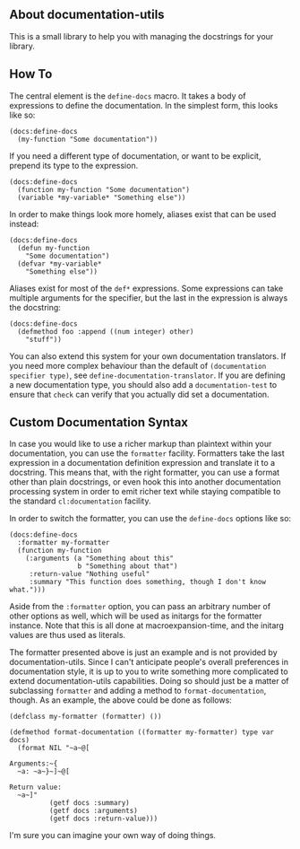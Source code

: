 ## About documentation-utils
This is a small library to help you with managing the docstrings for your library.

## How To
The central element is the `define-docs` macro. It takes a body of expressions to define the documentation. In the simplest form, this looks like so:

    (docs:define-docs
      (my-function "Some documentation"))

If you need a different type of documentation, or want to be explicit, prepend its type to the expression.

    (docs:define-docs
      (function my-function "Some documentation")
      (variable *my-variable* "Something else"))

In order to make things look more homely, aliases exist that can be used instead:

    (docs:define-docs
      (defun my-function
        "Some documentation")
      (defvar *my-variable*
        "Something else"))

Aliases exist for most of the `def*` expressions. Some expressions can take multiple arguments for the specifier, but the last in the expression is always the docstring:

    (docs:define-docs
      (defmethod foo :append ((num integer) other)
        "stuff"))

You can also extend this system for your own documentation translators. If you need more complex behaviour than the default of `(documentation specifier type)`, see `define-documentation-translator`. If you are defining a new documentation type, you should also add a `documentation-test` to ensure that `check` can verify that you actually did set a documentation.

## Custom Documentation Syntax
In case you would like to use a richer markup than plaintext within your documentation, you can use the `formatter` facility. Formatters take the last expression in a documentation definition expression and translate it to a docstring. This means that, with the right formatter, you can use a format other than plain docstrings, or even hook this into another documentation processing system in order to emit richer text while staying compatible to the standard `cl:documentation` facility.

In order to switch the formatter, you can use the `define-docs` options like so:

    (docs:define-docs
      :formatter my-formatter
      (function my-function
        (:arguments (a "Something about this"
                     b "Something about that")
         :return-value "Nothing useful"
         :summary "This function does something, though I don't know what.")))

Aside from the `:formatter` option, you can pass an arbitrary number of other options as well, which will be used as initargs for the formatter instance. Note that this is all done at macroexpansion-time, and the initarg values are thus used as literals.

The formatter presented above is just an example and is not provided by documentation-utils. Since I can't anticipate people's overall preferences in documentation style, it is up to you to write something more complicated to extend documentation-utils capabilities. Doing so should just be a matter of subclassing `formatter` and adding a method to `format-documentation`, though. As an example, the above could be done as follows:

    (defclass my-formatter (formatter) ())
    
    (defmethod format-documentation ((formatter my-formatter) type var docs)
      (format NIL "~a~@[
    
    Arguments:~{
      ~a: ~a~}~]~@[
    
    Return value:
      ~a~]"
              (getf docs :summary)
              (getf docs :arguments)
              (getf docs :return-value)))

I'm sure you can imagine your own way of doing things.
